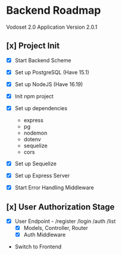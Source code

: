 
# Backend Roadmap
Vodoset 2.0 Application
Version 2.0.1

## [x] Project Init

- [x] Start Backend Scheme

- [x] Set up PostgreSQL (Have 15.1)
- [x] Set up NodeJS (Have 16.19)
- [x] Init npm project
- [x] Set up dependencies
    - express
    - pg
    - nodemon
    - dotenv
    - sequelize
    - cors

- [x] Set up Sequelize
- [x] Set up Express Server

- [x] Start Error Handling Middleware

## [x] User Authorization Stage
- [x] User Endpoint - /register /login /auth /list
    - [x] Models, Controller, Router
    - [x] Auth Middleware

- Switch to Frontend

